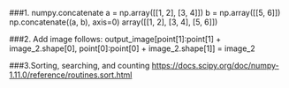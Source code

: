 ###1. numpy.concatenate
       a = np.array([[1, 2], [3, 4]])
       b = np.array([[5, 6]])
       np.concatenate((a, b), axis=0)
       array([[1, 2],
              [3, 4],
              [5, 6]])

###2. Add image follows:
       output_image[point[1]:point[1] + image_2.shape[0],
             point[0]:point[0] + image_2.shape[1]] = image_2
             
###3.Sorting, searching, and counting
       https://docs.scipy.org/doc/numpy-1.11.0/reference/routines.sort.html
